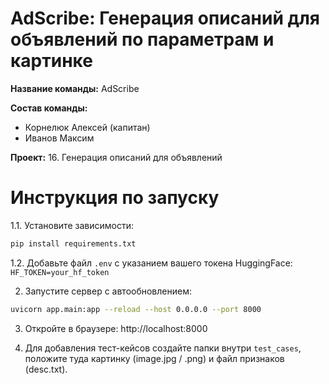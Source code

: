 # AdScribe: Генерация описаний для объявлений по параметрам и картинке

**Название команды:** AdScribe

**Состав команды:**
- Корнелюк Алексей (капитан)
- Иванов Максим

**Проект:** 16. Генерация описаний для объявлений


# Инструкция по запуску

1.1. Установите зависимости:

```bash
pip install requirements.txt
```

1.2. Добавьте файл `.env` с указанием вашего токена HuggingFace: `HF_TOKEN=your_hf_token`

2. Запустите сервер с автообновлением:

```bash
uvicorn app.main:app --reload --host 0.0.0.0 --port 8000
```

3. Откройте в браузере: http://localhost:8000


4. Для добавления тест-кейсов создайте папки внутри `test_cases`, положите туда картинку (image.jpg / .png) и файл признаков (desc.txt).

